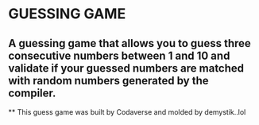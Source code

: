 # GUESSING GAME

## A guessing game that allows you to guess three consecutive numbers between 1 and 10 and validate if your guessed numbers are matched with random numbers generated by the compiler.

** This guess game was built by Codaverse and molded by demystik..lol
